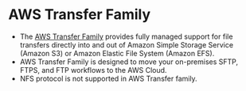 # AWS Transfer Family
- The [AWS Transfer Family](https://aws.amazon.com/aws-transfer-family/) provides fully managed support for file transfers directly into and out of Amazon Simple Storage Service (Amazon S3) or Amazon Elastic File System (Amazon EFS).
- AWS Transfer Family is designed to move your on-premises SFTP, FTPS, and FTP workflows to the AWS Cloud. 
- NFS protocol is not supported in AWS Transfer family.

[](../assets/AWS-Transfer-Family.md.png)
